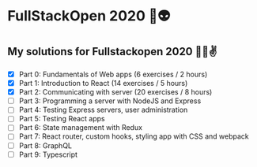 # FullStackOpen 2020 🖖👽

## My solutions for Fullstackopen 2020 🤖👾✌

- [x] Part 0: Fundamentals of Web apps (6 exercises / 2 hours)
- [x] Part 1: Introduction to React (14 exercises / 5 hours)
- [x] Part 2: Communicating with server (20 exercises / 8 hours)
- [ ] Part 3: Programming a server with NodeJS and Express
- [ ] Part 4: Testing Express servers, user administration
- [ ] Part 5: Testing React apps
- [ ] Part 6: State management with Redux
- [ ] Part 7: React router, custom hooks, styling app with CSS and webpack
- [ ] Part 8: GraphQL
- [ ] Part 9: Typescript
